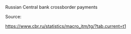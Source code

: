 Russian Central bank crossborder payments

Source:

https://www.cbr.ru/statistics/macro_itm/tg/?tab.current=t1
